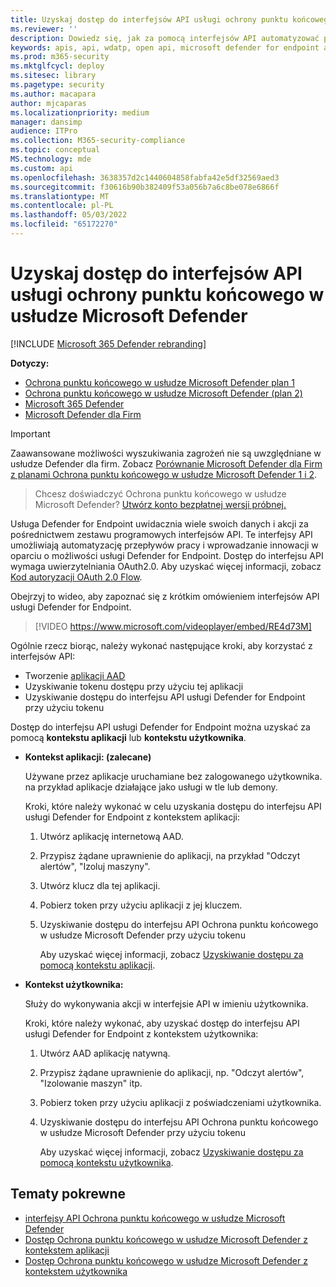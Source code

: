 ```yaml
---
title: Uzyskaj dostęp do interfejsów API usługi ochrony punktu końcowego w usłudze Microsoft Defender
ms.reviewer: ''
description: Dowiedz się, jak za pomocą interfejsów API automatyzować przepływy pracy i wprowadzać innowacje w oparciu o możliwości Ochrona punktu końcowego w usłudze Microsoft Defender
keywords: apis, api, wdatp, open api, microsoft defender for endpoint api, microsoft defender atp, public api, supported apis, alerts, device, user, domain, ip, file, advanced hunting, query
ms.prod: m365-security
ms.mktglfcycl: deploy
ms.sitesec: library
ms.pagetype: security
ms.author: macapara
author: mjcaparas
ms.localizationpriority: medium
manager: dansimp
audience: ITPro
ms.collection: M365-security-compliance
ms.topic: conceptual
MS.technology: mde
ms.custom: api
ms.openlocfilehash: 3638357d2c1440604858fabfa42e5df32569aed3
ms.sourcegitcommit: f30616b90b382409f53a056b7a6c8be078e6866f
ms.translationtype: MT
ms.contentlocale: pl-PL
ms.lasthandoff: 05/03/2022
ms.locfileid: "65172270"
---
```

# <a name="access-the-microsoft-defender-for-endpoint-apis"></a>Uzyskaj dostęp do interfejsów API usługi ochrony punktu końcowego w usłudze Microsoft Defender

[!INCLUDE [Microsoft 365 Defender rebranding](../../includes/microsoft-defender.md)]

**Dotyczy:**
- [Ochrona punktu końcowego w usłudze Microsoft Defender plan 1](https://go.microsoft.com/fwlink/p/?linkid=2154037)
- [Ochrona punktu końcowego w usłudze Microsoft Defender (plan 2)](https://go.microsoft.com/fwlink/p/?linkid=2154037) 
- [Microsoft 365 Defender](https://go.microsoft.com/fwlink/?linkid=2118804)
- [Microsoft Defender dla Firm](../defender-business/index.yml)

> [!IMPORTANT]
> Zaawansowane możliwości wyszukiwania zagrożeń nie są uwzględniane w usłudze Defender dla firm. Zobacz [Porównanie Microsoft Defender dla Firm z planami Ochrona punktu końcowego w usłudze Microsoft Defender 1 i 2](../defender-business/compare-mdb-m365-plans.md#compare-microsoft-defender-for-business-to-microsoft-defender-for-endpoint-plans-1-and-2).

> Chcesz doświadczyć Ochrona punktu końcowego w usłudze Microsoft Defender? [Utwórz konto bezpłatnej wersji próbnej.](https://signup.microsoft.com/create-account/signup?products=7f379fee-c4f9-4278-b0a1-e4c8c2fcdf7e&ru=https://aka.ms/MDEp2OpenTrial?ocid=docs-wdatp-exposedapis-abovefoldlink)

Usługa Defender for Endpoint uwidacznia wiele swoich danych i akcji za pośrednictwem zestawu programowych interfejsów API. Te interfejsy API umożliwiają automatyzację przepływów pracy i wprowadzanie innowacji w oparciu o możliwości usługi Defender for Endpoint. Dostęp do interfejsu API wymaga uwierzytelniania OAuth2.0. Aby uzyskać więcej informacji, zobacz [Kod autoryzacji OAuth 2.0 Flow](/azure/active-directory/develop/active-directory-v2-protocols-oauth-code).

Obejrzyj to wideo, aby zapoznać się z krótkim omówieniem interfejsów API usługi Defender for Endpoint.

> [!VIDEO https://www.microsoft.com/videoplayer/embed/RE4d73M]

Ogólnie rzecz biorąc, należy wykonać następujące kroki, aby korzystać z interfejsów API:

- Tworzenie [aplikacji AAD](/microsoft-365/security/defender-endpoint/exposed-apis-create-app-nativeapp)
- Uzyskiwanie tokenu dostępu przy użyciu tej aplikacji
- Uzyskiwanie dostępu do interfejsu API usługi Defender for Endpoint przy użyciu tokenu

Dostęp do interfejsu API usługi Defender for Endpoint można uzyskać za pomocą **kontekstu aplikacji** lub **kontekstu użytkownika**.

- **Kontekst aplikacji: (zalecane)**

  Używane przez aplikacje uruchamiane bez zalogowanego użytkownika. na przykład aplikacje działające jako usługi w tle lub demony.

  Kroki, które należy wykonać w celu uzyskania dostępu do interfejsu API usługi Defender for Endpoint z kontekstem aplikacji:

  1. Utwórz aplikację internetową AAD.
  2. Przypisz żądane uprawnienie do aplikacji, na przykład "Odczyt alertów", "Izoluj maszyny".
  3. Utwórz klucz dla tej aplikacji.
  4. Pobierz token przy użyciu aplikacji z jej kluczem.
  5. Uzyskiwanie dostępu do interfejsu API Ochrona punktu końcowego w usłudze Microsoft Defender przy użyciu tokenu

     Aby uzyskać więcej informacji, zobacz [Uzyskiwanie dostępu za pomocą kontekstu aplikacji](exposed-apis-create-app-webapp.md).

- **Kontekst użytkownika:**

  Służy do wykonywania akcji w interfejsie API w imieniu użytkownika.

  Kroki, które należy wykonać, aby uzyskać dostęp do interfejsu API usługi Defender for Endpoint z kontekstem użytkownika:

  1. Utwórz AAD aplikację natywną.
  2. Przypisz żądane uprawnienie do aplikacji, np. "Odczyt alertów", "Izolowanie maszyn" itp.
  3. Pobierz token przy użyciu aplikacji z poświadczeniami użytkownika.
  4. Uzyskiwanie dostępu do interfejsu API Ochrona punktu końcowego w usłudze Microsoft Defender przy użyciu tokenu

     Aby uzyskać więcej informacji, zobacz [Uzyskiwanie dostępu za pomocą kontekstu użytkownika](exposed-apis-create-app-nativeapp.md).

## <a name="related-topics"></a>Tematy pokrewne

- [interfejsy API Ochrona punktu końcowego w usłudze Microsoft Defender](exposed-apis-list.md)
- [Dostęp Ochrona punktu końcowego w usłudze Microsoft Defender z kontekstem aplikacji](exposed-apis-create-app-webapp.md)
- [Dostęp Ochrona punktu końcowego w usłudze Microsoft Defender z kontekstem użytkownika](exposed-apis-create-app-nativeapp.md)
